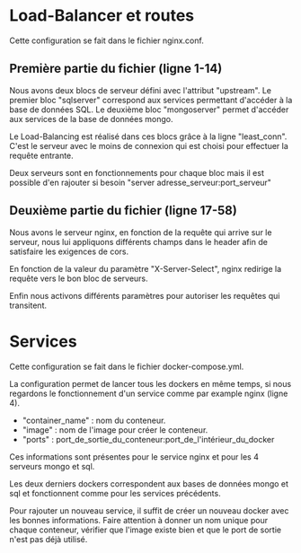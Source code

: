 # Load-Balancer et routes

Cette configuration se fait dans le fichier nginx.conf. 

## Première partie du fichier (ligne 1-14)

Nous avons deux blocs de serveur défini avec l'attribut "upstream". Le premier bloc "sqlserver" correspond aux services permettant d'accéder à la base de données SQL. Le deuxième bloc "mongoserver" permet d'accéder aux services de la base de données mongo. 

Le Load-Balancing est réalisé dans ces blocs grâce à la ligne "least_conn". C'est le serveur avec le moins de connexion qui est choisi pour effectuer la requête entrante. 

Deux serveurs sont en fonctionnements pour chaque bloc mais il est possible d'en rajouter si besoin "server adresse_serveur:port_serveur"

## Deuxième partie du fichier (ligne 17-58)

Nous avons le serveur nginx, en fonction de la requête qui arrive sur le serveur, nous lui appliquons différents champs dans le header afin de satisfaire les exigences de cors. 

En fonction de la valeur du paramètre "X-Server-Select", nginx redirige la requête vers le bon bloc de serveurs. 

Enfin nous activons différents paramètres pour autoriser les requêtes qui transitent.

# Services

Cette configuration se fait dans le fichier docker-compose.yml.

La configuration permet de lancer tous les dockers en même temps, si nous regardons le fonctionnement d'un service comme par example nginx (ligne 4). 
- "container_name" : nom du conteneur.
- "image" : nom de l'image pour créer le conteneur.
- "ports" : port_de_sortie_du_conteneur:port_de_l'intérieur_du_docker


Ces informations sont présentes pour le service nginx et pour les 4 serveurs mongo et sql. 

Les deux derniers dockers correspondent aux bases de données mongo et sql et fonctionnent comme pour les services précédents. 

Pour rajouter un nouveau service, il suffit de créer un nouveau docker avec les bonnes informations. Faire attention à donner un nom unique pour chaque conteneur, vérifier que l'image existe bien et que le port de sortie n'est pas déjà utilisé.

